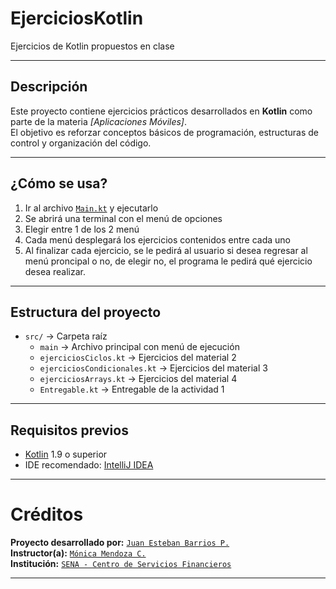# EjerciciosKotlin
Ejercicios de Kotlin propuestos en clase

---
## Descripción
Este proyecto contiene ejercicios prácticos desarrollados en **Kotlin** como parte de la materia *[Aplicaciones Móviles]*.  
El objetivo es reforzar conceptos básicos de programación, estructuras de control y organización del código.

---
## ¿Cómo se usa?
1. Ir al archivo [`Main.kt`](./src/Main.kt) y ejecutarlo
2. Se abrirá una terminal con el menú de opciones
3. Elegir entre 1 de los 2 menú
4. Cada menú desplegará los ejercicios contenidos entre cada uno
5. Al finalizar cada ejercicio, se le pedirá al usuario si desea regresar al menú proncipal o no, de elegir no, el programa le pedirá qué ejercicio desea realizar.

---
## Estructura del proyecto
- `src/` → Carpeta raíz  
  - `main` → Archivo principal con menú de ejecución  
  - `ejerciciosCiclos.kt` → Ejercicios del material 2  
  - `ejerciciosCondicionales.kt` → Ejercicios del material 3
  - `ejerciciosArrays.kt` → Ejercicios del material 4
  - `Entregable.kt` → Entregable de la actividad 1

---
## Requisitos previos
- [Kotlin](https://kotlinlang.org/) 1.9 o superior
- IDE recomendado: [IntelliJ IDEA](https://www.jetbrains.com/idea/)

---
# Créditos
**Proyecto desarrollado por:** [`Juan Esteban Barrios P.`](https://github.com/1Zamuken1)  
**Instructor(a):** [`Mónica Mendoza C.`](./src/Main.kt)  
**Institución:** [`SENA - Centro de Servicios Financieros`](./src/Main.kt)  

---
